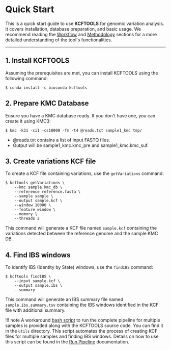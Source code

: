 # Quick Start

This is a quick start guide to use **KCFTOOLS** for genomic variation analysis. It covers installation, database preparation, and basic usage. We recommend reading the [Workflow](../general/workflow.md) and [Methodology](../general/methodology.md) sections for a more detailed understanding of the tool's functionalities.

---

## 1. Install KCFTOOLS

Assuming the prerequisites are met, you can install KCFTOOLS using the following command:

    $ conda install -c bioconda kcftools

## 2. Prepare KMC Database

Ensure you have a KMC database ready. If you don't have one, you can create it using KMC3:

    $ kmc -k31 -ci1 -cs10000 -fm -t4 @reads.txt sample1_kmc tmp/

- @reads.txt contains a list of input FASTQ files.
- Output will be sample1_kmc.kmc_pre and sample1_kmc.kmc_suf.

## 3. Create variations KCF file
To create a KCF file containing variations, use the `getVariations` command:

    $ kcftools getVariations \
        --kmc sample.kmc_db \
        --reference reference.fasta \
        --sample sample \
        --output sample.kcf \
        --window 10000 \
        --feature window \
        --memory \
        --threads 2

This command will generate a KCF file named `sample.kcf` containing the variations detected between the reference genome and the sample KMC DB.

## 4. Find IBS windows
To identify IBS (Identity by State) windows, use the `findIBS` command:

    $ kcftools findIBS \
        --input sample.kcf \
        --output sample.ibs \
        --summary

This command will generate an IBS summary file named `sample.ibs.summary.tsv` containing the IBS windows identified in the KCF file with additional summary.

!!! note
    A workaround [bash script](https://github.com/sivasubramanics/kcftools/blob/main/utils/run_kcftools.sh) to run the complete pipeline for multiple samples is provided along with the KCFTOOLS source code. You can find it in the `utils` directory. This script automates the process of creating KCF files for multiple samples and finding IBS windows. Details on how to use this script can be found in the [Run Pipeline](usage/pipeline.md) documentation.


